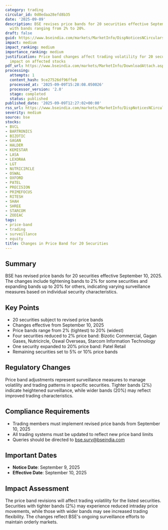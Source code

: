 ```yaml
---
category: trading
circular_id: 0d0edaa28efd8b35
date: '2025-09-09'
description: BSE revises price bands for 20 securities effective September 10, 2025,
  with bands ranging from 2% to 20%.
draft: false
guid: https://www.bseindia.com/markets/MarketInfo/DispNoticesNCirculars.aspx?Noticeid={D622174F-C8BC-44F3-9F7B-2C0A6A03A15D}&noticeno=20250909-50&dt=09/09/2025&icount=50&totcount=67&flag=0
impact: medium
impact_ranking: medium
importance_ranking: medium
justification: Price band changes affect trading volatility for 20 securities, moderate
  impact on affected stocks
pdf_url: https://www.bseindia.com/markets/MarketInfo/DownloadAttach.aspx?id=20250909-50&attachedId=
processing:
  attempts: 1
  content_hash: 9ce27526df96ffe0
  processed_at: '2025-09-09T15:28:08.050026'
  processor_version: '2.0'
  stage: completed
  status: published
published_date: '2025-09-09T12:27:02+00:00'
rss_url: https://www.bseindia.com/markets/MarketInfo/DispNoticesNCirculars.aspx?Noticeid={D622174F-C8BC-44F3-9F7B-2C0A6A03A15D}&noticeno=20250909-50&dt=09/09/2025&icount=50&totcount=67&flag=0
severity: medium
source: bse
stocks:
- BVCL
- BARTRONICS
- BIZOTIC
- GAGAN
- HALDER
- KEMISTAR
- LASA
- LEXORAA
- LGT
- NUTRICIRCLE
- OSWAL
- OXFORD
- PATEL
- PRECISION
- PRIMEFOCUS
- RITESH
- SHAH
- SHREE
- STARCOM
- ZODIAC
tags:
- price-band
- trading
- surveillance
- equity
title: Changes in Price Band for 20 Securities
---
```


## Summary

BSE has revised price bands for 20 securities effective September 10, 2025. The changes include tightening bands to 2% for some securities and expanding bands up to 20% for others, indicating varying surveillance measures based on individual security characteristics.

## Key Points

- 20 securities subject to revised price bands
- Changes effective from September 10, 2025
- Price bands range from 2% (tightest) to 20% (widest)
- Four securities reduced to 2% price band: Bizotic Commercial, Gagan Gases, Nutricircle, Oswal Overseas, Starcom Information Technology
- One security expanded to 20% price band: Patel Retail
- Remaining securities set to 5% or 10% price bands

## Regulatory Changes

Price band adjustments represent surveillance measures to manage volatility and trading patterns in specific securities. Tighter bands (2%) indicate heightened surveillance, while wider bands (20%) may reflect improved trading characteristics.

## Compliance Requirements

- Trading members must implement revised price bands from September 10, 2025
- All trading systems must be updated to reflect new price band limits
- Queries should be directed to bse.surv@bseindia.com

## Important Dates

- **Notice Date**: September 9, 2025
- **Effective Date**: September 10, 2025

## Impact Assessment

The price band revisions will affect trading volatility for the listed securities. Securities with tighter bands (2%) may experience reduced intraday price movements, while those with wider bands may see increased trading flexibility. The changes reflect BSE's ongoing surveillance efforts to maintain orderly markets.
